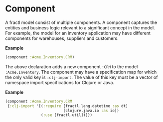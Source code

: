# Component

A fractl model consist of multiple components. A component captures the entities and business logic
relevant to a significant concept in the model. For example, the model for an inventory application
may have different components for warehouses, suppliers and customers.

**Example** 

```clojure
(component :Acme.Inventory.CRM)
```

The above declaration adds a new component `:CRM` to the model `:Acme.Inventory`. The component may have
a specification map for which the only valid key is `:clj-import`. The value of this key must be a vector of
namespace import specifications for Clojure or Java.

**Example**

```clojure
(component :Acme.Inventory.CRM
 {:clj-import '[(:require [fractl.lang.datetime :as dt]
                          [clojure.java.io :as io])
                (:use [fractl.util])]})
```
